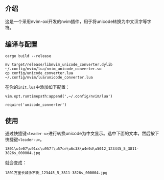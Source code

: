 ## 介绍

这是一个采用nvim-oxi开发的nvim插件，用于将unicode转换为中文汉字等字符。

## 编译与配置

```
cargo build --release
```

```
mv target/release/libnvim_unicode_converter.dylib ~/.config/nvim/lua/nvim_unicode_converter.so
cp config/unicode_converter.lua ~/.config/nvim/lua/unicode_converter.lua
```

在你的`init.lua`中添加如下配置：
```
vim.opt.runtimepath:append(',~/.config/nvim/lua')

require('unicode_converter')
```

## 使用

通过快捷键`<leader-u>`进行转换unicode为中文显示。选中下面的文本，然后按下快捷键`<leader-u>`。
```
1801\u4e07\u91cc\u957f\u57ce\u6c38\u4e0d\u5012_123445_5_3811-3826s_000004.jpg
```
就会变成：
```
1801万里长城永不倒_123445_5_3811-3826s_000004.jpg
```